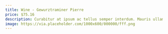 ```yaml
---
title: Wine - Gewurztraminer Pierre
price: $75.16
description: Curabitur at ipsum ac tellus semper interdum. Mauris ullamcorper purus sit amet nulla. Quisque arcu libero, rutrum ac, lobortis vel, dapibus at, diam.
image: https://via.placeholder.com/1000x600/000000/fff.png
---
```

